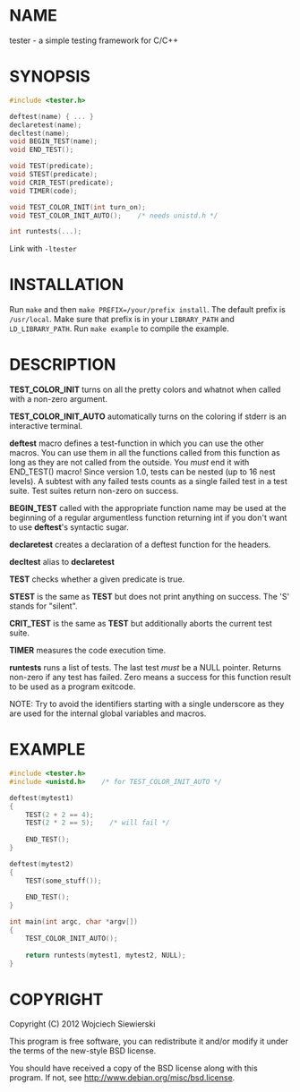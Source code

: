 NAME
====

tester - a simple testing framework for C/C++

SYNOPSIS
========

```C
#include <tester.h>

deftest(name) { ... }
declaretest(name);
decltest(name);
void BEGIN_TEST(name);
void END_TEST();

void TEST(predicate);
void STEST(predicate);
void CRIR_TEST(predicate);
void TIMER(code);

void TEST_COLOR_INIT(int turn_on);
void TEST_COLOR_INIT_AUTO();    /* needs unistd.h */

int runtests(...);
```

Link with `-ltester`

INSTALLATION
============

Run `make` and then `make PREFIX=/your/prefix install`. The default prefix is `/usr/local`. Make sure that prefix is in your `LIBRARY_PATH` and `LD_LIBRARY_PATH`. Run `make example` to compile the example.

DESCRIPTION
===========

**TEST_COLOR_INIT** turns on all the pretty colors and whatnot when called with a non-zero argument.

**TEST_COLOR_INIT_AUTO** automatically turns on the coloring if stderr is an interactive terminal.

**deftest** macro defines a test-function in which you can use the other macros. You can use them in all the functions called from this function as long as they are not called from the outside. You *must* end it with END_TEST() macro! Since version 1.0, tests can be nested (up to 16 nest levels). A subtest with any failed tests counts as a single failed test in a test suite. Test suites return non-zero on success.

**BEGIN_TEST** called with the appropriate function name may be used at the beginning of a regular argumentless function returning int if you don't want to use **deftest**'s syntactic sugar.

**declaretest** creates a declaration of a deftest function for the headers.

**decltest** alias to **declaretest**

**TEST** checks whether a given predicate is true.

**STEST** is the same as **TEST** but does not print anything on success. The 'S' stands for "silent".

**CRIT_TEST** is the same as **TEST** but additionally aborts the current test suite.

**TIMER** measures the code execution time.

**runtests** runs a list of tests. The last test *must* be a NULL pointer. Returns non-zero if any test has failed. Zero means a success for this function result to be used as a program exitcode.

NOTE: Try to avoid the identifiers starting with a single underscore as they are used for the internal global variables and macros.

EXAMPLE
=======

```C
#include <tester.h>
#include <unistd.h>    /* for TEST_COLOR_INIT_AUTO */

deftest(mytest1)
{
    TEST(2 + 2 == 4);
    TEST(2 * 2 == 5);    /* will fail */
    
    END_TEST();
}

deftest(mytest2)
{
    TEST(some_stuff());
    
    END_TEST();
}

int main(int argc, char *argv[])
{
    TEST_COLOR_INIT_AUTO();
    
    return runtests(mytest1, mytest2, NULL);
}
```

COPYRIGHT
=========

Copyright (C) 2012  Wojciech Siewierski

This program is free software, you can redistribute it and/or
modify it under the terms of the new-style BSD license.

You should have received a copy of the BSD license along with this
program. If not, see <http://www.debian.org/misc/bsd.license>.
